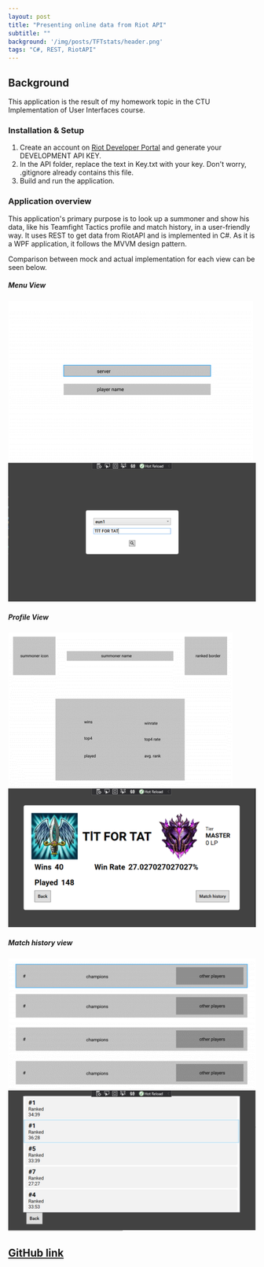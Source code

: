 ```yaml
---
layout: post
title: "Presenting online data from Riot API"
subtitle: ""
background: '/img/posts/TFTstats/header.png'
tags: "C#, REST, RiotAPI"
---
```

## Background
This application is the result of my homework topic in the CTU Implementation of User Interfaces course.

### Installation & Setup
1. Create an account on [Riot Developer Portal](https://developer.riotgames.com/) and generate your DEVELOPMENT API KEY.
2. In the API folder, replace the text in Key.txt with your key. Don't worry, .gitignore already contains this file.
3. Build and run the application.

### Application overview
This application's primary purpose is to look up a summoner and show his data, like his Teamfight Tactics profile and match history, in a user-friendly way.
It uses REST to get data from RiotAPI and is implemented in C#. As it is a WPF application, it follows the MVVM design pattern.

Comparison between mock and actual implementation for each view can be seen below.
##### Menu View
![menuviewDESIGN](/img/posts/TFTstats/menuviewDESIGN.png)
![menuviewIMPL](/img/posts/TFTstats/menuviewIMPL.png)

##### Profile View
![profileviewDESIGN](/img/posts/TFTstats/profileviewDESIGN.png)
![profileviewIMPL](/img/posts/TFTstats/profileviewIMPL.png)

##### Match history view
![matchhistoryviewDESIGN](/img/posts/TFTstats/matchhistoryviewDESIGN.png)
![matchhistoryviewIMPL](/img/posts/TFTstats/matchhistoryviewIMPL.png)

## [GitHub link](https://github.com/zdenduk/TFTstats)


